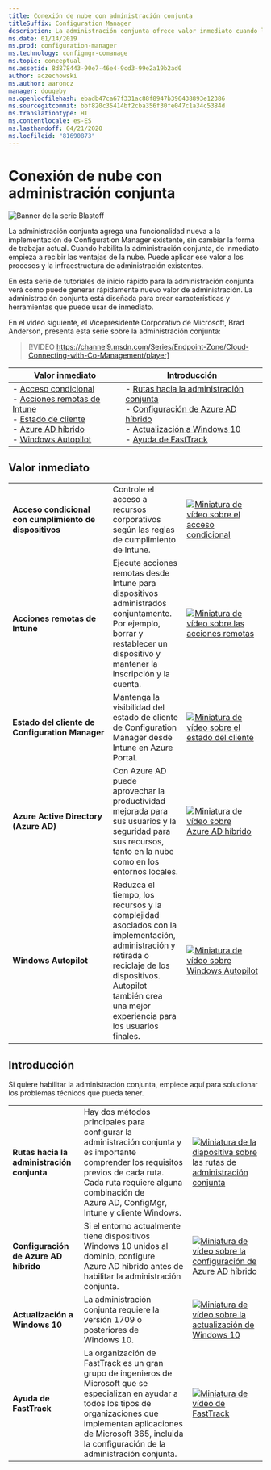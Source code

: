 ```yaml
---
title: Conexión de nube con administración conjunta
titleSuffix: Configuration Manager
description: La administración conjunta ofrece valor inmediato cuando la habilita.
ms.date: 01/14/2019
ms.prod: configuration-manager
ms.technology: configmgr-comanage
ms.topic: conceptual
ms.assetid: 8d878443-90e7-46e4-9cd3-99e2a19b2ad0
author: aczechowski
ms.author: aaroncz
manager: dougeby
ms.openlocfilehash: ebadb47ca67f331ac88f8947b396438893e12386
ms.sourcegitcommit: bbf820c35414bf2cba356f30fe047c1a34c5384d
ms.translationtype: HT
ms.contentlocale: es-ES
ms.lasthandoff: 04/21/2020
ms.locfileid: "81690873"
---
```

# <a name="cloud-connecting-with-co-management"></a>Conexión de nube con administración conjunta

![Banner de la serie Blastoff](media/blastoff-banner.png)

La administración conjunta agrega una funcionalidad nueva a la implementación de Configuration Manager existente, sin cambiar la forma de trabajar actual. Cuando habilita la administración conjunta, de inmediato empieza a recibir las ventajas de la nube. Puede aplicar ese valor a los procesos y la infraestructura de administración existentes.

En esta serie de tutoriales de inicio rápido para la administración conjunta verá cómo puede generar rápidamente nuevo valor de administración. La administración conjunta está diseñada para crear características y herramientas que puede usar de inmediato.

En el vídeo siguiente, el Vicepresidente Corporativo de Microsoft, Brad Anderson, presenta esta serie sobre la administración conjunta:

> [!VIDEO https://channel9.msdn.com/Series/Endpoint-Zone/Cloud-Connecting-with-Co-Management/player]

| Valor inmediato | Introducción |
|-----------------|-----------------|
| - [Acceso condicional](#bkmk_ca)<br> - [Acciones remotas de Intune](#bkmk_remote)<br> - [Estado de cliente](#bkmk_client-health)<br> - [Azure AD híbrido](#bkmk_hybrid-aad)<br> - [Windows Autopilot](#bkmk_autopilot) | - [Rutas hacia la administración conjunta](#bkmk_paths)<br> - [Configuración de Azure AD híbrido](#bkmk_setup-hybrid-aad)<br> - [Actualización a Windows 10](#bkmk_upgrade-win10)<br> - [Ayuda de FastTrack](#bkmk_fasttrack) |

## <a name="immediate-value"></a>Valor inmediato

| | | |
|-|-|-|
| <a name="bkmk_ca"></a>**Acceso condicional con cumplimiento de dispositivos** | Controle el acceso a recursos corporativos según las reglas de cumplimiento de Intune. | [![Miniatura de vídeo sobre el acceso condicional](media/thumbnail-conditional-access.png)](quickstart-conditional-access.md) |
| <a name="bkmk_remote"></a>**Acciones remotas de Intune** | Ejecute acciones remotas desde Intune para dispositivos administrados conjuntamente. Por ejemplo, borrar y restablecer un dispositivo y mantener la inscripción y la cuenta. | [![Miniatura de vídeo sobre las acciones remotas](media/thumbnail-remote-action.png)](quickstart-remote-actions.md) |
| <a name="bkmk_client-health"></a>**Estado del cliente de Configuration Manager** | Mantenga la visibilidad del estado de cliente de Configuration Manager desde Intune en Azure Portal. | [![Miniatura de vídeo sobre el estado del cliente](media/thumbnail-client-health.png)](quickstart-client-health.md) |
| <a name="bkmk_hybrid-aad"></a>**Azure Active Directory (Azure AD)** | Con Azure AD puede aprovechar la productividad mejorada para sus usuarios y la seguridad para sus recursos, tanto en la nube como en los entornos locales. | [![Miniatura de vídeo sobre Azure AD híbrido](media/thumbnail-azure-ad.png)](quickstart-hybrid-aad.md) |
| <a name="bkmk_autopilot"></a>**Windows Autopilot** | Reduzca el tiempo, los recursos y la complejidad asociados con la implementación, administración y retirada o reciclaje de los dispositivos. Autopilot también crea una mejor experiencia para los usuarios finales. | [![Miniatura de vídeo sobre Windows Autopilot](media/thumbnail-autopilot.png)](quickstart-autopilot.md) |

## <a name="getting-started"></a>Introducción

Si quiere habilitar la administración conjunta, empiece aquí para solucionar los problemas técnicos que pueda tener.

| | | |
|-|-|-|
| <a name="bkmk_paths"></a>**Rutas hacia la administración conjunta** | Hay dos métodos principales para configurar la administración conjunta y es importante comprender los requisitos previos de cada ruta.  Cada ruta requiere alguna combinación de Azure AD, ConfigMgr, Intune y cliente Windows. | [![Miniatura de la diapositiva sobre las rutas de administración conjunta](media/thumbnail-paths.png)](quickstart-paths.md) |
| <a name="bkmk_setup-hybrid-aad"></a>**Configuración de Azure AD híbrido** | Si el entorno actualmente tiene dispositivos Windows 10 unidos al dominio, configure Azure AD híbrido antes de habilitar la administración conjunta. | [![Miniatura de vídeo sobre la configuración de Azure AD híbrido](media/thumbnail-setup-azure-ad.png)](quickstart-setup-hybrid-aad.md) |
| <a name="bkmk_upgrade-win10"></a>**Actualización a Windows 10** | La administración conjunta requiere la versión 1709 o posteriores de Windows 10. | [![Miniatura de vídeo sobre la actualización de Windows 10](media/thumbnail-upgrade-win10.png)](quickstart-upgrade-win10.md) |
| <a name="bkmk_fasttrack"></a>**Ayuda de FastTrack** | La organización de FastTrack es un gran grupo de ingenieros de Microsoft que se especializan en ayudar a todos los tipos de organizaciones que implementan aplicaciones de Microsoft 365, incluida la configuración de la administración conjunta. | [![Miniatura de vídeo de FastTrack](media/thumbnail-fasttrack.png)](quickstart-fasttrack.md) |
